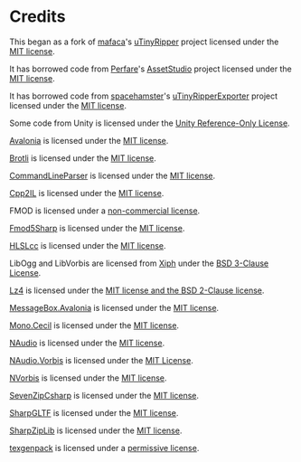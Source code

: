 # Credits

This began as a fork of [mafaca](https://github.com/mafaca)'s [uTinyRipper](https://github.com/mafaca/UtinyRipper) project licensed under the [MIT license](https://github.com/ds5678/AssetRipper/blob/master/Licenses/uTinyRipper.md).

It has borrowed code from [Perfare](https://github.com/Perfare)'s [AssetStudio](https://github.com/Perfare/AssetStudio) project licensed under the [MIT license](https://github.com/ds5678/AssetRipper/blob/master/Licenses/AssetStudio.md).

It has borrowed code from [spacehamster](https://github.com/spacehamster)'s [uTinyRipperExporter](https://github.com/spacehamster/UtinyRipperExporter) project licensed under the [MIT license](https://github.com/ds5678/AssetRipper/blob/master/Licenses/uTinyRipperExporter.md).

Some code from Unity is licensed under the [Unity Reference-Only License](https://github.com/ds5678/AssetRipper/blob/master/Licenses/Unity.md).

[Avalonia](https://github.com/AvaloniaUI/Avalonia) is licensed under the [MIT license](https://github.com/ds5678/AssetRipper/blob/master/Licenses/Avalonia.md).

[Brotli](https://github.com/google/brotli) is licensed under the [MIT license](https://github.com/ds5678/AssetRipper/blob/master/Licenses/Brotli.md).

[CommandLineParser](https://github.com/commandlineparser/commandline) is licensed under the [MIT license](https://github.com/ds5678/AssetRipper/blob/master/Licenses/CommandLineParser.md).

[Cpp2IL](https://github.com/SamboyCoding/Cpp2IL) is licensed under the [MIT license](https://github.com/ds5678/AssetRipper/blob/master/Licenses/Cpp2IL.md).

FMOD is licensed under a [non-commercial license](https://github.com/ds5678/AssetRipper/blob/master/Licenses/FMOD.md).

[Fmod5Sharp](https://github.com/SamboyCoding/Fmod5Sharp) is licensed under the [MIT license](https://github.com/ds5678/AssetRipper/blob/master/Licenses/Fmod5Sharp.md).

[HLSLcc](https://github.com/Unity-Technologies/HLSLcc) is licensed under the [MIT license](https://github.com/ds5678/AssetRipper/blob/master/Licenses/HLSLcc.md).

LibOgg and LibVorbis are licensed from [Xiph](https://www.xiph.org/) under the [BSD 3-Clause License](https://github.com/ds5678/AssetRipper/blob/master/Licenses/Xiph.md).

[Lz4](https://github.com/lz4/lz4) is licensed under the [MIT license and the BSD 2-Clause license](https://github.com/ds5678/AssetRipper/blob/master/Licenses/Lz4.md).

[MessageBox.Avalonia](https://github.com/AvaloniaCommunity/MessageBox.Avalonia) is licensed under the [MIT license](https://github.com/ds5678/AssetRipper/blob/master/Licenses/MessageBoxAvalonia.md).

[Mono.Cecil](https://github.com/jbevain/cecil) is licensed under the [MIT license](https://github.com/ds5678/AssetRipper/blob/master/Licenses/MonoCecil.md).

[NAudio](https://github.com/naudio/NAudio) is licensed under the [MIT license](https://github.com/ds5678/AssetRipper/blob/master/Licenses/NAudio.md).

[NAudio.Vorbis](https://github.com/naudio/Vorbis) is licensed under the [MIT License](https://github.com/ds5678/AssetRipper/blob/master/Licenses/NAudioVorbis.md).

[NVorbis](https://github.com/NVorbis/NVorbis) is licensed under the [MIT license](https://github.com/ds5678/AssetRipper/blob/master/Licenses/NVorbis.md).

[SevenZipCsharp](https://github.com/ds5678/SevenZipCsharp) is licensed under the [MIT license](https://github.com/ds5678/AssetRipper/blob/master/Licenses/SevenZipCsharp.md).

[SharpGLTF](https://github.com/vpenades/SharpGLTF) is licensed under the [MIT license](https://github.com/ds5678/AssetRipper/blob/master/Licenses/SharpGLTF.md).

[SharpZipLib](https://github.com/icsharpcode/SharpZipLib) is licensed under the [MIT license](https://github.com/ds5678/AssetRipper/blob/master/Licenses/SharpZipLib.md).

[texgenpack](https://github.com/hglm/texgenpack) is licensed under a [permissive license](https://github.com/ds5678/AssetRipper/blob/master/Licenses/texgenpack.md).